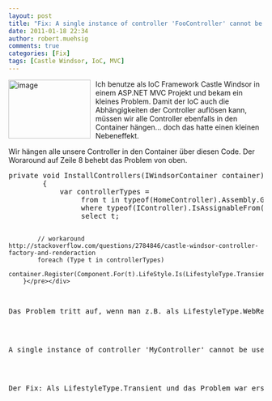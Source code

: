 ```yaml
---
layout: post
title: "Fix: A single instance of controller 'FooController' cannot be used to handle multiple requests - MVC3"
date: 2011-01-18 22:34
author: robert.muehsig
comments: true
categories: [Fix]
tags: [Castle Windsor, IoC, MVC]
---
```

<p><a href="{{BASE_PATH}}/assets/wp-images/image1167.png"><img style="border-bottom: 0px; border-left: 0px; margin: 0px 10px 0px 0px; display: inline; border-top: 0px; border-right: 0px" title="image" border="0" alt="image" align="left" src="{{BASE_PATH}}/assets/wp-images/image_thumb349.png" width="162" height="116" /></a> </p>  <p>Ich benutze als IoC Framework Castle Windsor in einem ASP.NET MVC Projekt und bekam ein kleines Problem. Damit der IoC auch die Abhängigkeiten der Controller auflösen kann, müssen wir alle Controller ebenfalls in den Container hängen... doch das hatte einen kleinen Nebeneffekt.</p> <!--more-->  <p>Wir hängen alle unsere Controller in den Container über diesen Code. Der Woraround auf Zeile 8 behebt das Problem von oben.</p>  <div style="padding-bottom: 0px; margin: 0px; padding-left: 0px; padding-right: 0px; display: inline; float: none; padding-top: 0px" id="scid:812469c5-0cb0-4c63-8c15-c81123a09de7:5a15d618-19c6-44ea-be6a-eebf36e399d1" class="wlWriterEditableSmartContent"><pre name="code" class="c#">private void InstallControllers(IWindsorContainer container)
        {
            var controllerTypes =
                 from t in typeof(HomeController).Assembly.GetTypes()
                 where typeof(IController).IsAssignableFrom(t)
                 select t;

            // workaround http://stackoverflow.com/questions/2784846/castle-windsor-controller-factory-and-renderaction
            foreach (Type t in controllerTypes)
                container.Register(Component.For(t).LifeStyle.Is(LifestyleType.Transient).Named(t.FullName));
        }</pre></div>

<p>Das Problem tritt auf, wenn man z.B. als LifestyleType.WebRequest reingibt und über RenderAction einen Controller mehrmals aufruft - das mag das Framework nicht und es kommt die schicke Fehlermeldung. Der Grund ist einfach: Es kommt ein HttpRequest an, also wird genau eine Instanz von Controller erstellt. Auf diese Instanz will er dann über RenderAction mehrmals zugreifen, was aber wohl nicht geht:</p>

<div style="padding-bottom: 0px; margin: 0px; padding-left: 0px; padding-right: 0px; display: inline; float: none; padding-top: 0px" id="scid:812469c5-0cb0-4c63-8c15-c81123a09de7:6feb7d0f-34ff-4650-89c1-4f33b7718823" class="wlWriterEditableSmartContent"><pre name="code" class="c#">A single instance of controller 'MyController' cannot be used to handle multiple requests. If a custom controller factory is in use, make sure that it creates a new instance of the controller for each request.</pre></div>

<p>Der Fix: Als LifestyleType.Transient und das Problem war erstmal weg - ob das gut ist, kann ich noch nicht genau bestimmen ;)</p>
